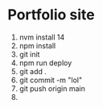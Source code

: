 # Portfolio site


1) nvm install 14
2) npm install
3) git init
4) npm run deploy
5) git add .
6) git commit -m "lol"
7) git push origin main
8) 

